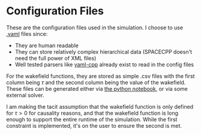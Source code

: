 # Configuration Files
These are the configuration files used in the simulation. I choose to use [.yaml](https://www.redhat.com/en/topics/automation/what-is-yaml) files since:
* They are human readable
* They can store relatively complex hierarchical data (SPACECPP doesn't need the full power of XML files)
* Well tested parsers like [yaml-cpp](https://github.com/jbeder/yaml-cpp) already exist to read in the config files

For the wakefield functions, they are stored as simple .csv files with the first column being $\tau$ and the second column being the value of the wakefield. These files can be generated either via [the python notebook](../Notebooks/WakefieldGenration.ipynb), or via some external solver. 

I am making the tacit assumption that the wakefield function is only defined for $\tau>0$ for causality reasons, and that the wakefield function is long enough to support the entire runtime of the simulation. While the first constraint is implemented, it's on the user to ensure the second is met.